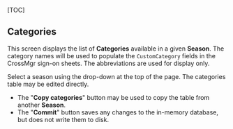 [TOC]

## Categories

This screen displays the list of **Categories** available in a given **Season**.  The category names will be used to populate the `CustomCategory` fields in the CrossMgr sign-on sheets.  The abbreviations are used for display only.

Select a season using the drop-down at the top of the page.  The categories table may be edited directly.

* The "**Copy categories**" button may be used to copy the table from another **Season**.
* The "**Commit**" button saves any changes to the in-memory database, but does not write them to disk.
